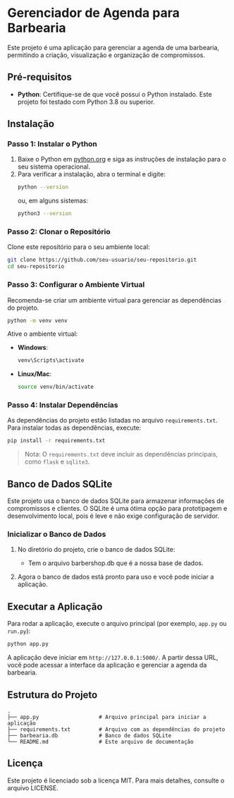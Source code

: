 
# Gerenciador de Agenda para Barbearia

Este projeto é uma aplicação para gerenciar a agenda de uma barbearia, permitindo a criação, visualização e organização de compromissos.

## Pré-requisitos

- **Python**: Certifique-se de que você possui o Python instalado. Este projeto foi testado com Python 3.8 ou superior.

## Instalação

### Passo 1: Instalar o Python

1. Baixe o Python em [python.org](https://www.python.org/downloads/) e siga as instruções de instalação para o seu sistema operacional.
2. Para verificar a instalação, abra o terminal e digite:
   ```bash
   python --version
   ```
   ou, em alguns sistemas:
   ```bash
   python3 --version
   ```

### Passo 2: Clonar o Repositório

Clone este repositório para o seu ambiente local:
```bash
git clone https://github.com/seu-usuario/seu-repositorio.git
cd seu-repositorio
```

### Passo 3: Configurar o Ambiente Virtual

Recomenda-se criar um ambiente virtual para gerenciar as dependências do projeto.

```bash
python -m venv venv
```

Ative o ambiente virtual:

- **Windows**:
  ```bash
  venv\Scripts\activate
  ```
- **Linux/Mac**:
  ```bash
  source venv/bin/activate
  ```

### Passo 4: Instalar Dependências

As dependências do projeto estão listadas no arquivo `requirements.txt`. Para instalar todas as dependências, execute:

```bash
pip install -r requirements.txt
```

> Nota: O `requirements.txt` deve incluir as dependências principais, como `flask` e `sqlite3`.

## Banco de Dados SQLite

Este projeto usa o banco de dados SQLite para armazenar informações de compromissos e clientes. O SQLite é uma ótima opção para prototipagem e desenvolvimento local, pois é leve e não exige configuração de servidor.

### Inicializar o Banco de Dados

1. No diretório do projeto, crie o banco de dados SQLite:

   - Tem o arquivo barbershop.db que é a nossa base de dados.


2. Agora o banco de dados está pronto para uso e você pode iniciar a aplicação.

## Executar a Aplicação

Para rodar a aplicação, execute o arquivo principal (por exemplo, `app.py` ou `run.py`):

```bash
python app.py
```

A aplicação deve iniciar em `http://127.0.0.1:5000/`. A partir dessa URL, você pode acessar a interface da aplicação e gerenciar a agenda da barbearia.

## Estrutura do Projeto

```
.
├── app.py                   # Arquivo principal para iniciar a aplicação
├── requirements.txt         # Arquivo com as dependências do projeto
├── barbearia.db             # Banco de dados SQLite
└── README.md                # Este arquivo de documentação
```

## Licença

Este projeto é licenciado sob a licença MIT. Para mais detalhes, consulte o arquivo LICENSE.
